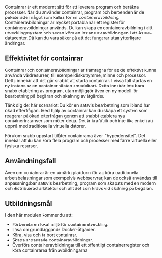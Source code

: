 Containrar är ett modernt sätt för att leverera program och beräkna processer. När du använder containrar, program och beroenden är de paketerade i något som kallas för en *containeravbildning*. Containeravbildningar är mycket portabla när ett register för containeravbildningar används. Du kan skapa en containeravbildning i ditt utvecklingssystem och sedan köra en instans av avbildningen i ett Azure-datacenter. Då kan du vara säker på att det fungerar utan ytterligare ändringar.

## <a name="container-efficiencies"></a>Effektivitet för containrar

Containrar och containeravbildningar är framtagna för att de effektivt kunna använda värdresurser, till exempel diskutrymme, minne och processor. Detta innebär att det går snabbt att starta containrar. I vissa fall startas en ny instans av en container nästan omedelbart. Detta innebär inte bara snabb etablering av program, utan möjliggör även en ny modell för bearbetning på begäran och skalning av åtgärder.

Tänk dig det här scenariot: Du kör en satsvis bearbetning som ibland har ökad efterfrågan. Med hjälp av containrar kan du skapa ett system som reagerar på ökad efterfrågan genom att snabbt etablera nya containerinstanser som möter detta. Det är kraftfullt och inte lika enkelt att uppnå med traditionella virtuella datorer.

Förutom snabb uppstart tillåter containrarna även "hyperdensitet". Det innebär att du kan köra flera program och processer med färre virtuella eller fysiska resurser.

## <a name="use-cases"></a>Användningsfall

Även om containrar är en utmärkt plattform för att köra traditionella arbetsbelastningar som exempelvis webbservrar, kan de också användas till anpassningsbar satsvis bearbetning, program som skapats med en modern och distribuerad arkitektur och allt det som krävs vid skalning på begäran.

## <a name="learning-objectives"></a>Utbildningsmål

I den här modulen kommer du att:

- Förbereda en lokal miljö för containerutveckling.
- Läsa om grundläggande Docker-åtgärder.
- Köra, visa och ta bort containrar.
- Skapa anpassade containeravbildningar.
- Överföra containeravbildningar till ett offentligt containerregister och köra containrarna från avbildningarna.
